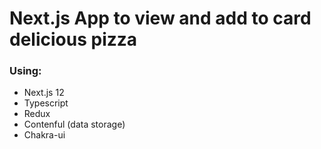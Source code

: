 # Next.js App to view and add to card delicious pizza

### Using:
- Next.js 12
- Typescript
- Redux
- Contenful (data storage)
- Chakra-ui
